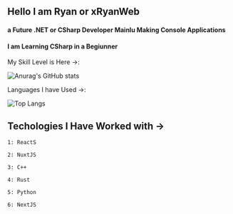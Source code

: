 
## Hello I am Ryan or xRyanWeb  
#### a Future .NET or CSharp Developer Mainlu Making Console Applications
#### I am Learning CSharp in a Begiunner

My Skill Level is Here ->:


![Anurag's GitHub stats](https://github-readme-stats.vercel.app/api?username=xRyanWeb&show_icons=true&theme=transparent)

Languages I have Used ->:

![Top Langs](https://github-readme-stats.vercel.app/api/top-langs/?username=xRyanWeb&hide_progress=trueb&show_icons=true&theme=transparent)

Techologies I Have Worked with ->
-----------------------------------------------------------

    1: ReactS
    
    2: NuxtJS
    
    3: C++
    
    4: Rust
    
    5: Python
    
    6: NextJS
    
